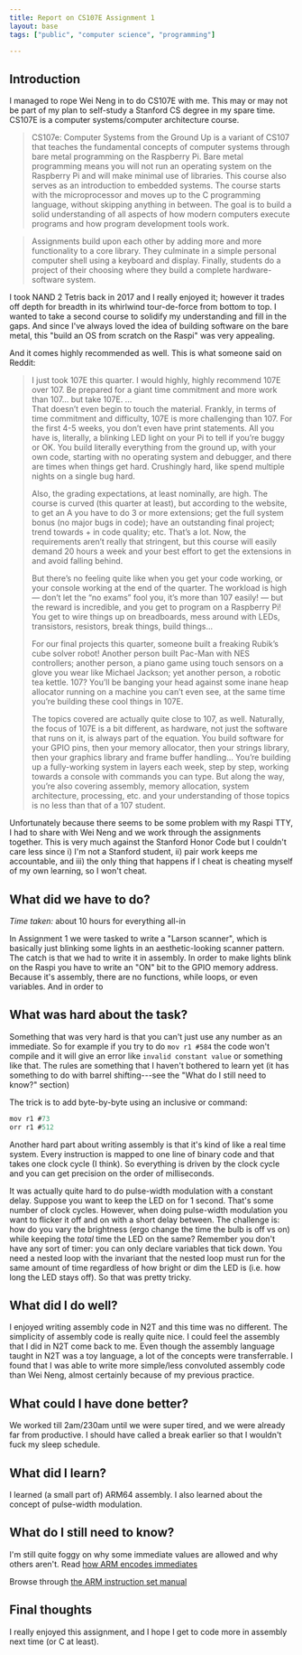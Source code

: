 ```yaml
---
title: Report on CS107E Assignment 1
layout: base
tags: ["public", "computer science", "programming"]

---
```


## Introduction

I managed to rope Wei Neng in to do CS107E with me.
This may or may not be part of my plan to self-study
a Stanford CS degree in my spare time.
CS107E is a computer systems/computer architecture course.

> CS107e: Computer Systems from the Ground Up is a variant of CS107 that teaches the fundamental concepts of computer systems through bare metal programming on the Raspberry Pi. Bare metal programming means you will not run an operating system on the Raspberry Pi and will make minimal use of libraries. This course also serves as an introduction to embedded systems. The course starts with the microprocessor and moves up to the C programming language, without skipping anything in between. The goal is to build a solid understanding of all aspects of how modern computers execute programs and how program development tools work.

> Assignments build upon each other by adding more and more functionality to a core library. They culminate in a simple personal computer shell using a keyboard and display. Finally, students do a project of their choosing where they build a complete hardware-software system.

I took NAND 2 Tetris back in 2017 and I really enjoyed it;
however it trades off depth for breadth 
in its whirlwind tour-de-force from bottom to top.
I wanted to take a second course to solidify my understanding
and fill in the gaps.
And since I've always loved the idea of building
software on the bare metal,
this "build an OS from scratch on the Raspi"
was very appealing.

And it comes highly recommended as well.
This is what someone said on Reddit:

> I just took 107E this quarter. I would highly, highly recommend 107E over 107. Be prepared for a giant time commitment and more work than 107... but take 107E.
> ...  
> That doesn’t even begin to touch the material. Frankly, in terms of time commitment and difficulty, 107E is more challenging than 107. For the first 4-5 weeks, you don’t even have print statements. All you have is, literally, a blinking LED light on your Pi to tell if you’re buggy or OK. You build literally everything from the ground up, with your own code, starting with no operating system and debugger, and there are times when things get hard. Crushingly hard, like spend multiple nights on a single bug hard.
>
> Also, the grading expectations, at least nominally, are high. The course is curved (this quarter at least), but according to the website, to get an A you have to do 3 or more extensions; get the full system bonus (no major bugs in code); have an outstanding final project; trend towards + in code quality; etc. That’s a lot. Now, the requirements aren’t really that stringent, but this course will easily demand 20 hours a week and your best effort to get the extensions in and avoid falling behind.
> 
> But there’s no feeling quite like when you get your code working, or your console working at the end of the quarter. The workload is high — don’t let the “no exams” fool you, it’s more than 107 easily! — but the reward is incredible, and you get to program on a Raspberry Pi! You get to wire things up on breadboards, mess around with LEDs, transistors, resistors, break things, build things...
> 
> For our final projects this quarter, someone built a freaking Rubik’s cube solver robot! Another person built Pac-Man with NES controllers; another person, a piano game using touch sensors on a glove you wear like Michael Jackson; yet another person, a robotic tea kettle. 107? You’ll be banging your head against some inane heap allocator running on a machine you can’t even see, at the same time you’re building these cool things in 107E.
> 
> The topics covered are actually quite close to 107, as well. Naturally, the focus of 107E is a bit different, as hardware, not just the software that runs on it, is always part of the equation. You build software for your GPIO pins, then your memory allocator, then your strings library, then your graphics library and frame buffer handling... You’re building up a fully-working system in layers each week, step by step, working towards a console with commands you can type. But along the way, you’re also covering assembly, memory allocation, system architecture, processing, etc. and your understanding of those topics is no less than that of a 107 student.

Unfortunately because there seems to be some problem
with my Raspi TTY, I had to share with Wei Neng
and we work through the assignments together.
This is very much against the Stanford Honor Code but 
I couldn't care less since
i) I'm not a Stanford student, 
ii) pair work keeps me accountable, and
iii) the only thing that happens if I cheat is 
cheating myself of my own learning, so I won't cheat.

## What did we have to do?

*Time taken:* about 10 hours for everything all-in

In Assignment 1 we were tasked to write a "Larson scanner",
which is basically just blinking some lights in
an aesthetic-looking scanner pattern.
The catch is that we had to write it in assembly.
In order to make lights blink on the Raspi
you have to write an "ON" bit to the GPIO memory address.
Because it's assembly, there are no functions, while loops,
or even variables.
And in order to 

## What was hard about the task?

Something that was very hard is that you can't
just use any number as an immediate.
So for example
if you try to do `mov r1 #584`
the code won't compile and it will give an error like
`invalid constant value`
or something like that.
The rules are something that I haven't bothered to learn yet
(it has something to do with barrel shifting---see the "What do I still need to know?" section)

The trick is to add byte-by-byte using an inclusive or command:
```as
mov r1 #73
orr r1 #512
```

Another hard part about writing assembly is that 
it's kind of like a real time system.
Every instruction is mapped to one line of binary code
and that takes one clock cycle (I think).
So everything is driven by the clock cycle
and you can get precision on the order of milliseconds.

It was actually quite hard to do pulse-width modulation
with a constant delay.
Suppose you want to keep the LED on for 1 second.
That's some number of clock cycles.
However, when doing pulse-width modulation
you want to flicker it off and on with a short delay between.
The challenge is: how do you vary the brightness
(ergo change the time the bulb is off vs on)
while keeping the *total* time the LED on the same?
Remember you don't have any sort of timer:
you can only declare variables that tick down.
You need a nested loop with the invariant that
the nested loop must run for the same amount of time
regardless of how bright or dim the LED is 
(i.e. how long the LED stays off).
So that was pretty tricky.

## What did I do well?

I enjoyed writing assembly code in N2T and this time was
no different. 
The simplicity of assembly code is really quite nice.
I could feel the assembly that I did in N2T come back to me.
Even though the assembly language taught in N2T
was a toy language, a lot of the concepts were transferrable.
I found that I was able to write more simple/less convoluted
assembly code than Wei Neng, almost certainly
because of my previous practice.

## What could I have done better?

We worked till 2am/230am until we were super tired,
and we were already far from productive.
I should have called a break earlier
so that I wouldn't fuck my sleep schedule.

## What did I learn?

I learned (a small part of) ARM64 assembly.
I also learned about the concept of pulse-width modulation.

## What do I still need to know?

I'm still quite foggy on why some immediate values
are allowed and why others aren't. 
Read 
[how ARM encodes immediates](https://alisdair.mcdiarmid.org/arm-immediate-value-encoding/#play-with-it)

Browse through
[the ARM instruction set manual](https://cs107e.github.io/readings/armisa.pdf)

## Final thoughts

I really enjoyed this assignment,
and I hope I get to code more in assembly next time
(or C at least).
